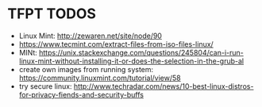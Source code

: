 # TFPT TODOS
* Linux Mint: http://zewaren.net/site/node/90
* https://www.tecmint.com/extract-files-from-iso-files-linux/
* MINt: https://unix.stackexchange.com/questions/245804/can-i-run-linux-mint-without-installing-it-or-does-the-selection-in-the-grub-al
* create own images from running system: https://community.linuxmint.com/tutorial/view/58
* try secure linux: http://www.techradar.com/news/10-best-linux-distros-for-privacy-fiends-and-security-buffs
